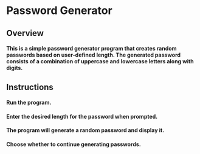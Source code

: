 # Password Generator
## Overview
#### This is a simple password generator program that creates random passwords based on user-defined length. The generated password consists of a combination of uppercase and lowercase letters along with digits.

## Instructions
#### Run the program.
#### Enter the desired length for the password when prompted.
#### The program will generate a random password and display it.
#### Choose whether to continue generating passwords.
